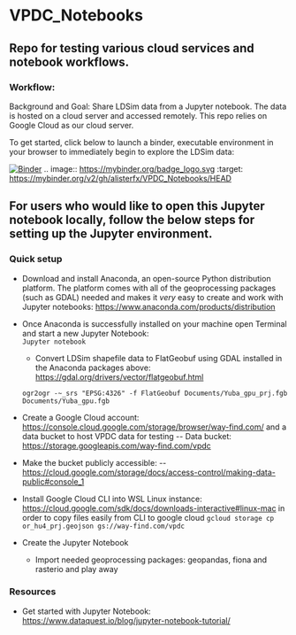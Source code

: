 # VPDC_Notebooks

## Repo for testing various cloud services and notebook workflows.


### Workflow:
Background and Goal: Share LDSim data from a Jupyter notebook. The data is hosted on a cloud server and accessed remotely. 
This repo relies on Google Cloud as our cloud server. 

To get started, click below to launch a binder, executable environment in your browser to immediately begin to explore the LDSim data: 

[![Binder](https://mybinder.org/badge_logo.svg)](https://mybinder.org/v2/gh/alisterfx/VPDC_Notebooks/HEAD)
.. image:: https://mybinder.org/badge_logo.svg
 :target: https://mybinder.org/v2/gh/alisterfx/VPDC_Notebooks/HEAD
## For users who would like to open this Jupyter notebook locally, follow the below steps for setting up the Jupyter environment. 

### Quick setup
  - Download and install Anaconda, an open-source Python distribution platform. The platform comes with all of the geoprocessing packages (such as GDAL) needed and makes it _very_ easy to create and work with Jupyter notebooks: <https://www.anaconda.com/products/distribution>
- Once Anaconda is successfully installed on your machine open Terminal and start a new Jupyter Notebook:  
`Jupyter notebook`
  - Convert LDSim shapefile data to FlatGeobuf using GDAL installed in the Anaconda packages above: <https://gdal.org/drivers/vector/flatgeobuf.html>
 
  ```ogr2ogr -~_srs "EPSG:4326" -f FlatGeobuf Documents/Yuba_gpu_prj.fgb Documents/Yuba_gpu.fgb```
- Create a Google Cloud account: <https://console.cloud.google.com/storage/browser/way-find.com/> and a data bucket to host VPDC data for testing
  -- Data bucket: <https://storage.googleapis.com/way-find.com/vpdc>
- Make the bucket publicly accessible:
  -- <https://cloud.google.com/storage/docs/access-control/making-data-public#console_1>
- Install Google Cloud CLI into WSL Linux instance: <https://cloud.google.com/sdk/docs/downloads-interactive#linux-mac> in order to copy files easily from CLI to google cloud
`gcloud storage cp or_hu4_prj.geojson gs://way-find.com/vpdc`
- Create the Jupyter Notebook
  - Import needed geoprocessing packages: geopandas, fiona and rasterio and play away

### Resources
  - Get started with Jupyter Notebook: <https://www.dataquest.io/blog/jupyter-notebook-tutorial/>
